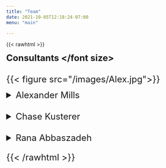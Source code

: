 ```yaml
---
title: "Team"
date: 2021-10-05T12:18:24-07:00
menu: "main" 

---
```


{{< rawhtml >}}
<div>


<b>  <font size="+2">Consultants  </font size></b>
<br><br>
{{< figure src="/images/Alex.jpg">}}
<details>
    <summary> Alexander Mills</summary>
Alexander Mills is a software developer with 10+ years of experience in engineering and product design. Alex has experience in both B2B and B2C industries from Fortune 500 companies to startups, government contracting and also government intelligence agencies. Alex is an expert with Node.js, TypeScript, Golang and all things Docker. He has experience in back-end software roles, including devops, SRE, data engineering, release engineering, platform engineering, etc. He is experienced with AWS and GCP, and Azure.  As a software developer, his current role involves creating full-stack apps with JavaScript and Node.js, Java, shell-scripting, Docker, relational and non-relational databases, operations research, and system architecture. Alex is an expert in testing software, and experienced with CI/CD and deploying software on multiple platforms. Addtionally, Alex has been a Top 1% contributor on StackOverflow since 2015. He is very active on Github and has written and published OSS, developing many libraries and SDKs. He is certified to work on both AWS and GCP platforms, He views software as a means to achieve engineering feats, and is academically interested in functional languages, and strive to write clean code, following functional programming best practices. Alex holds a BA in Philosophy from the University of California, Santa Cruz and a BS in Industrial Engineering from the University of Buffalo.
https://www.linkedin.com/in/alexanderdmills/
</details>
<br>

<details>
    <summary> Chase Kusterer</summary>
Chase Kusterer began his academic career in China in 2008 as head teacher of first year undergraduate students at Shantou University Business School. Since then, he has taken on challenging data science-related roles in the fields of machine learning algorithm design, data engineering, digital analytics, and market research. In his most recent role in the private sector, Prof. Kusterer was Global Director of Advanced Analytics & Research at Education First, responsible for the company's analytical endeavors in China, Indonesia, and Russia. 
In his time as a professional in China, he achieved numerous career milestones, which led him to meet such figures as United States President Bill Clinton, Philippines President Gloria Macapagal-Arroyo, and Papua New Guinea Deputy Prime Minister Sir Puka Temu. He has also been quoted in New York Times newspaper, given a TedX Talk, and appeared as a talk show guest on the ICS program Culture Matters. His research has been published by government organizations such as U.S. Commercial Service and UK Trade & Investment, as well as private organizations such as Bloomberg Terminal. Additionally, he has given analytical lectures and workshops in 10 countries across 4 continents.
Prof. Kusterer began instructing at Hult International Business School in October 2013 where he has been a three-time recipient of the Faculty of the Year award and has been a key figure in developing analytical courses throughout the Hult campus network. He holds an MS in Predictive Analytics from Northwestern University and a BA in Business Administration from North Dakota State University.
https://www.linkedin.com/in/kusterer/
</details>
<br>

<details>
    <summary> Rana Abbaszadeh</summary>
Rana Abbaszadeh has experience working with problems from a variety of fields including mechanical and aerospace engineering, compliance, data science, education and product development. Beginning in 2016, Rana was part of the founding faculty members of the undergraduate program at Hult International Business School in San Francisco. She developed the STEM curriculum to align with current trends in business and technology, and she instructs course across mathematics, programming, robotics, 3D printing and more. She uses a design thinking approach to develop curriculum and emphasizes experiential learning in her courses.  Prior to Hult, Rana worked as a STEM Teacher at the a gifted education high school, where she taught advanced mathematics and it’s applications to engineering and technology. Rana has also worked in the compliance industry in the private sector. She holds an MBA with a concentration in Analytics from the University of San Francisco and a BS in Aerospace Engineering from California State University at Long Beach.
https://www.linkedin.com/in/ranaabba/
<br>
</details>
</div>

{{< /rawhtml >}}